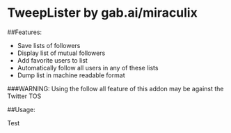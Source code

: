 # TweepLister by gab.ai/miraculix

##Features:

* Save lists of followers 
* Display list of mutual followers
* Add favorite users to list
* Automatically follow all users in any of these lists
* Dump list in machine readable format

###WARNING: Using the follow all feature of this addon may be against the Twitter TOS

##Usage:

Test
